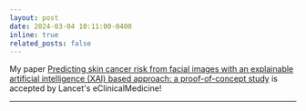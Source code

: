 ```yaml
---
layout: post
date: 2024-03-04 10:11:00-0400
inline: true
related_posts: false
---
```

My paper [Predicting skin cancer risk from facial images with an explainable artificial intelligence (XAI) based approach: a proof-of-concept study](https://www.medrxiv.org/content/10.1101/2023.10.04.23296549v1) is accepted by Lancet's eClinicalMedicine!


***
